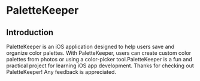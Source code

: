 # PaletteKeeper

## Introduction

PaletteKeeper is an iOS application designed to help users save and organize color palettes. With PaletteKeeper, users can create custom color palettes from photos or using a color-picker tool.PaletteKeeper is a fun and practical project for learning iOS app development.
Thanks for checking out PaletteKeeper! Any feedback is appreciated.
